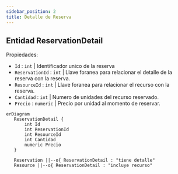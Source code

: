 ```yaml
---
sidebar_position: 2
title: Detalle de Reserva
---
```


## Entidad ReservationDetail

 Propiedades: 
 - `Id` : `int` | Identificador unico de la reserva 
 - `ReservationId` : `int` | Llave foranea para relacionar el detalle de la reserva con la reserva.
 - `ResourceId` : `int` | Llave foranea para relacionar el recurso con la reserva.
 - `Cantidad` : `int` | Numero de unidades del recurso reservado.
 - `Precio` : `numeric` | Precio por unidad al momento de reservar.
 

 ``` mermaid
erDiagram
    ReservationDetail {
        int Id
        int ReservationId
        int ResourceId
        int Cantidad
        numeric Precio
    }

    Reservation ||--o{ ReservationDetail : "tiene detalle"
    Resource ||--o{ ReservationDetail : "incluye recurso"
```